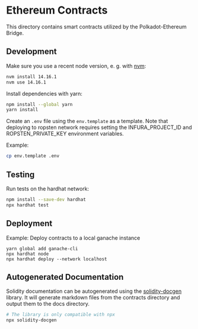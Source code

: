 # Ethereum Contracts

This directory contains smart contracts utilized by the Polkadot-Ethereum Bridge.

## Development

Make sure you use a recent node version, e. g. with [nvm](https://github.com/nvm-sh/nvm#installing-and-updating):

```bash
nvm install 14.16.1
nvm use 14.16.1
```

Install dependencies with yarn:

```bash
npm install --global yarn
yarn install
```

Create an `.env` file using the `env.template` as a template. Note that deploying to ropsten network requires setting the INFURA_PROJECT_ID and ROPSTEN_PRIVATE_KEY environment variables.

Example:

```bash
cp env.template .env
```

## Testing

Run tests on the hardhat network:

```bash
npm install --save-dev hardhat
npx hardhat test
```

## Deployment

Example: Deploy contracts to a local ganache instance

```
yarn global add ganache-cli
npx hardhat node
npx hardhat deploy --network localhost
```

## Autogenerated Documentation

Solidity documentation can be autogenerated using the [solidity-docgen](https://github.com/OpenZeppelin/solidity-docgen) library. It will generate markdown files from the contracts directory and output them to the docs directory.

```bash
# The library is only compatible with npx
npx solidity-docgen
```
